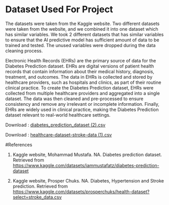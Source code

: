 
# Dataset Used For Project

The datasets were taken from the Kaggle website. Two different datasets were taken from the website, and we combined it into one dataset which has similar variables. We took 2 different datasets that has similar variables to ensure that the AI predictive model has sufficient amount of data to be trained and tested. The unused variables were dropped during the data cleaning process. 

Electronic Health Records (EHRs) are the primary source of data for the Diabetes Prediction dataset. EHRs are digital versions of patient health records that contain information about their medical history, diagnosis, treatment, and outcomes. The data in EHRs is collected and stored by healthcare providers, such as hospitals and clinics, as part of their routine clinical practice. To create the Diabetes Prediction dataset, EHRs were collected from multiple healthcare providers and aggregated into a single dataset. The data was then cleaned and pre-processed to ensure consistency and remove any irrelevant or incomplete information. Finally, EHRs are widely used in clinical practice, making the Diabetes Prediction dataset relevant to real-world healthcare settings.


Download : [diabetes_prediction_dataset (2).csv](https://github.com/Giridhev/Exploring-the-Factors-Contributing-to-Obesity-using-Data-Analysis-Approach/files/11412397/diabetes_prediction_dataset.2.csv)

Download : [healthcare-dataset-stroke-data (1).csv](https://github.com/Giridhev/Exploring-the-Factors-Contributing-to-Obesity-using-Data-Analysis-Approach/files/11412399/healthcare-dataset-stroke-data.1.csv)


#References

1. Kaggle website, Mohammad Mustafa. NA. Diabetes prediction dataset. Retrieved from https://www.kaggle.com/datasets/iammustafatz/diabetes-prediction-dataset 

2. Kaggle website, Prosper Chuks. NA. Diabetes, Hypertension and Stroke prediction. Retrieved from https://www.kaggle.com/datasets/prosperchuks/health-dataset?select=stroke_data.csv

